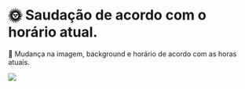 # 🌞 Saudação de acordo com o horário atual. 
🌚 Mudança na imagem, background e horário de acordo com as horas atuais.

<div>
<img src="https://user-images.githubusercontent.com/112029342/195485601-df49f14e-f21b-45e3-88fb-84da25d1f91f.png"/>
</div>

